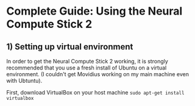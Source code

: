 # Complete Guide: Using the Neural Compute Stick 2
## 1) Setting up virtual environment
In order to get the Neural Compute Stick 2 working, it is strongly recommended that you use a fresh install of Ubuntu on a virtual environment. (I couldn't get Movidius working on my main machine even with Ubtuntu). 

First, download VirtualBox on your host machine
`sudo apt-get install virtualbox`
